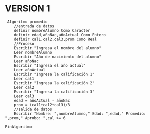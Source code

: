# VERSION 1


     Algoritmo promedio
    	//entrada de datos
    	definir nombreAlumno Como Caracter
    	definir edad,añoNac,añoActual Como Entero
    	definir cal1,cal2,cal3,prom Como Real
    	//Proceso 
    	Escribir "Ingresa el nombre del alumno"
    	Leer nombreAlumno
    	Escribir "Año de nacimiento del alumno"
    	Leer añoNac
    	Escribir "Ingresa el año actual"
    	Leer añoActual
    	Escribir "Ingresa la calificación 1"
    	Leer cal1
    	Escribir "Ingresa la calificación 2"
    	Leer cal2
    	Escribir "Ingresa la calificación 3"
    	Leer cal3
    	edad = añoActual - añoNac
    	prom = (cal1+cal2+cal3)/3
    	//salida de datos
    	Escribir "Nombre: ",nombreAlumno," Edad: ",edad," Promedio: ",prom," Aprobo: ",cal >= 6
    	
    FinAlgoritmo
